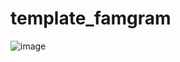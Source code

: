 # template_famgram
![image](https://user-images.githubusercontent.com/57386598/227741190-c9697f9d-50bf-4d23-bbf5-a06866283b8f.png)
